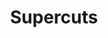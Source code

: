 ---
title: "Supercuts"
url: /vancouver/supercuts-northeast-centerpointe-drive/
shop: hairdresser
---